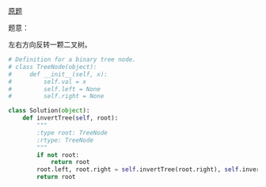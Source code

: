 [原题](https://leetcode.com/problems/invert-binary-tree/)

题意：

左右方向反转一颗二叉树。

```Python
# Definition for a binary tree node.
# class TreeNode(object):
#     def __init__(self, x):
#         self.val = x
#         self.left = None
#         self.right = None

class Solution(object):
    def invertTree(self, root):
        """
        :type root: TreeNode
        :rtype: TreeNode
        """
        if not root:
            return root
        root.left, root.right = self.invertTree(root.right), self.invertTree(root.left)
        return root
        
        
```